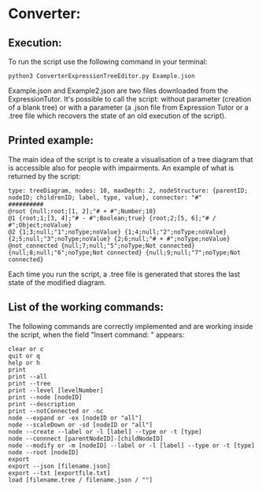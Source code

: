 # Converter:
## Execution:
To run the script use the following command in your terminal:
```
python3 ConverterExpressionTreeEditor.py Example.json
```
Example.json and Example2.json are two files downloaded from the ExpressionTutor.
It's possible to call the script: without parameter (creation of a blank tree) or with a parameter (a .json file from 
Expression Tutor or a .tree file which recovers the state of an old execution of the script).

## Printed example:
The main idea of the script is to create a visualisation of a tree diagram that is accessible also for people with
impairments. An example of what is returned by the script:
```
type: treeDiagram, nodes: 10, maxDepth: 2, nodeStructure: {parentID; nodeID; childrenID; label, type, value}, connector: "#"
##########
@root {null;root;[1, 2];"# + #";Number;10}
@1 {root;1;[3, 4];"# - #";Boolean;true} {root;2;[5, 6];"# / #";Object;noValue}
@2 {1;3;null;"1";noType;noValue} {1;4;null;"2";noType;noValue} {2;5;null;"3";noType;noValue} {2;6;null;"# + #";noType;noValue}
@not_connected {null;7;null;"5";noType;Not connected} {null;8;null;"6";noType;Not connected} {null;9;null;"7";noType;Not connected}
```
Each time you run the script, a .tree file is generated that stores the last state of the modified diagram.

## List of the working commands:
The following commands are correctly implemented and are working inside the script, when the field "Insert command: " appears:
```
clear or c
quit or q
help or h
print
print --all 
print --tree
print --level [levelNumber]
print --node [nodeID]
print --description
print --notConnected or -nc
node --expand or -ex [nodeID or "all"]
node --scaleDown or -sd [nodeID or "all"]
node --create --label or -l [label] --type or -t [type]
node --connnect [parentNodeID]-[childNodeID]
node --modify or -m [nodeID] --label or -l [label] --type or -t [type]
node --root [nodeID]
export
export --json [filename.json]
export --txt [exportfile.txt]
load [filename.tree / filename.json / ""]
```
